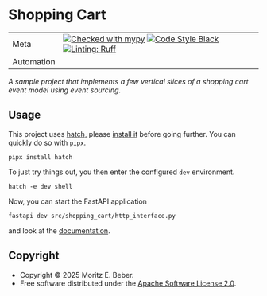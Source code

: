 # Shopping Cart

| |                                                                                                                                                                                                                                                                                                                                                                                                                                                                                                                                                                                                            |
|---|------------------------------------------------------------------------------------------------------------------------------------------------------------------------------------------------------------------------------------------------------------------------------------------------------------------------------------------------------------------------------------------------------------------------------------------------------------------------------------------------------------------------------------------------------------------------------------------------------------|
| Meta | [![Checked with mypy](https://www.mypy-lang.org/static/mypy_badge.svg)](https://mypy-lang.org/) [![Code Style Black](https://img.shields.io/badge/code%20style-black-000000.svg)](https://github.com/ambv/black) [![Linting: Ruff](https://img.shields.io/endpoint?url=https://raw.githubusercontent.com/charliermarsh/ruff/main/assets/badge/v2.json)](https://github.com/astral-sh/ruff) |
| Automation |                                                                                                                                                                                                                                                                                                                                                                                                                                       |

_A sample project that implements a few vertical slices of a shopping cart event model using event sourcing._

## Usage

This project uses [hatch](https://hatch.pypa.io),
please [install it](https://hatch.pypa.io/latest/install/) before going further.
You can quickly do so with `pipx`.

```shell
pipx install hatch
```

To just try things out, you then enter the configured `dev` environment.

```shell
hatch -e dev shell
```

Now, you can start the FastAPI application

```shell
fastapi dev src/shopping_cart/http_interface.py
```

and look at the [documentation](http://127.0.0.1:8000/docs).

## Copyright

- Copyright © 2025 Moritz E. Beber.
- Free software distributed under the [Apache Software License 2.0](./LICENSE).

